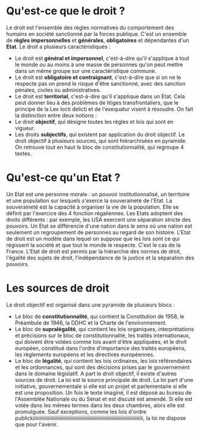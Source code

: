 #  Qu'est-ce que le droit ?
Le droit est l'ensemble des règles normatives du comportement des humains en société sanctionné par la forces publique. C'est un ensemble de **règles impersonnelles** et **générales**, **obligatoires** et dépendantes d'un **Etat**. Le droit a plusieurs caractéristiques :
- Le droit est **général et impersonnel**, c'est-à-dire qu'il s'applique à tout le monde ou au moins à une masse de personnes qu'on peut mettre dans un même groupe sur une caractéristique commune.
- Le droit est **obligatoire et contraignant**, c'est-à-dire que si on ne le respecte pas on prend le risque d'être sanctionné, avec des sanction pénales, civiles ou administratives.
- Le droit est **territorial**, c'est-à-dire qu'il s'applique dans un Etat. Cela peut donner lieu à des problèmes de litiges transfrontaliers, que le principe de la Lex locti delicti et de l'exequatur visent à résoudre.
On fait la distinction entre deux notions :
- Le droit **objectif**, qui désigne toutes les règles et lois qui sont en vigueur.
- Les droits **subjectifs**, qui existent par application du droit objectif.
Le droit objectif à plusieurs sources, qui sont hiérarchisées en pyramide. On retrouve tout en haut le bloc de constitutionnalité, qui regroupe 4 textes.
# Qu'est-ce qu'un Etat ?
Un Etat est une personne morale : un pouvoir institutionnalisé, un territoire et une population sur lesquels s'exerce la souveraineté de l'Etat. La souveraineté est la capacité à organiser la vie de la population. Elle se définit par l'exercice des 4 fonction régaliennes.
Les Etats adoptent des droits différents : par exemple, les USA exercent une séparation stricte des pouvoirs. Un Etat se différencie d'une nation dans le sens où une nation est seulement un regroupement de personnes au regard de son histoire.
L'Etat de droit est un modèle dans lequel on suppose que les lois sont ce qui régissent la société et que tout le monde le respecte. C'est le cas de la France. L'Etat de droit est permis par la hiérarchie des normes de droit, l'égalité des sujets de droit, l'indépendance de la justice et la séparation des pouvoirs.
# Les sources de droit
Le droit objectif est organisé dans une pyramide de plusieurs blocs :
- Le bloc de **constitutionnalité**, qui contient la Constitution de 1958, le Préambule de 1946, la DDHC et la Charte de l'environnement. 
- Le bloc de **supralégalité**, qui contient les lois organiques, interprétations et précisions sur le bloc de constitutionnalité, les traités internationaux, qui doivent être votées comme lois avant d'être appliquées, et le droit européen, constitué dans l'ordre d'importance des traités européens, les règlements européens et les directives européennes.
- Le bloc de **légalité**, qui contient les lois ordinaires, les lois référendaires et les ordonnances, qui sont des décisions prises par le gouvernement dans le domaine législatif.
A part le droit objectif, il existe d'autres sources de droit. La loi est la source principale de droit. La loi part d'une initiative, gouvernementale si elle est un projet et parlementaire si elle est une proposition. Un fois le texte imaginé, il est déposé au bureau de l'Assemblée Nationale ou du Sénat et est discuté est amendé. Si elle est votée dans les mêmes termes dans les deux chambres, alors elle est promulguée. Sauf exceptions, comme les lois d'ordre publickiiiiiiiiiiiiiiiiiiiiiiiiiiiiiiiiiiiiiiiiiiiiiiiiiiiiiiiiiiiiiiiiiiiiiiiiiiiiiiiiiiiiiii, la loi ne dispose que pour l'avenir.